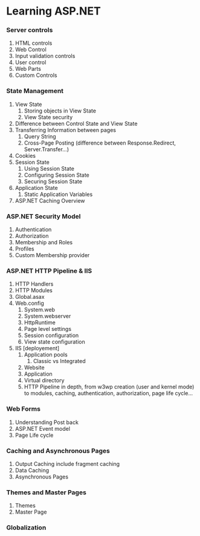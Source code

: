 # Learning ASP.NET
### Server controls

  1.  HTML controls
  2.  Web Control
  3.  Input validation controls
  4.  User control
  5.  Web Parts
  6.  Custom Controls
  
### State Management
  1.  View State
      1.  Storing objects in View State
      2.  View State security
  2.  Difference between Control State and View State
  3.  Transferring Information between pages
      1.  Query String
      2.  Cross-Page Posting (difference between Response.Redirect, Server.Transfer…)
  4.  Cookies
  5.  Session State
      1.  Using Session State
      2.  Configuring Session State
      3.  Securing Session State
  6.  Application State
      1.  Static Application Variables
  7.  ASP.NET Caching Overview
  
### ASP.NET Security Model
  1.  Authentication
  2.  Authorization
  3.  Membership and Roles
  4.  Profiles
  5.  Custom Membership provider
  
### ASP.NET HTTP Pipeline & IIS
  1.  HTTP Handlers
  2.  HTTP Modules
  3.  Global.asax
  4.  Web.config
      1.  System.web
      2.  System.webserver
      3.  HttpRuntime
      4.  Page level settings
      5.  Session configuration
      6.  View state configuration
  5.  IIS [deployement]
      1.  Application pools
          1.  Classic vs Integrated
      2.  Website
      3.  Application
      4.  Virtual directory
      5.  HTTP Pipeline in depth, from w3wp creation (user and kernel mode) to modules, caching, authentication, authorization, page life cycle…

### Web Forms
  1.  Understanding Post back
  2.  ASP.NET Event model
  3.  Page Life cycle

### Caching and Asynchronous Pages
  1.  Output Caching include fragment caching
  2.  Data Caching
  3.  Asynchronous Pages

### Themes and Master Pages
  1.  Themes
  2.  Master Page
  
### Globalization
